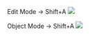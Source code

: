 
Edit Mode -> Shift+A
![](https://i.imgur.com/3Fznuld.png)

Object Mode -> Shift+A
![](https://i.imgur.com/SSmIuZ4.png)
